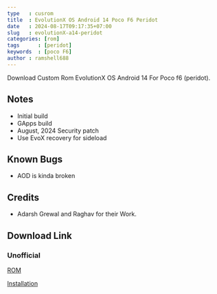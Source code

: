 ```yaml
---
type   : cusrom
title  : EvolutionX OS Android 14 Poco F6 Peridot
date   : 2024-08-17T09:17:35+07:00
slug   : evolutionX-a14-peridot
categories: [rom]
tags      : [peridot]
keywords  : [poco F6]
author : ramshell688
---
```



Download Custom Rom EvolutionX OS Android 14  For Poco f6 (peridot).

## Notes
- Initial build
- GApps build
- August, 2024 Security patch
- Use EvoX recovery for sideload

## Known Bugs
- AOD is kinda broken

## Credits
- Adarsh Grewal and Raghav for their Work.


## Download Link
### Unofficial
[ROM](https://sourceforge.net/projects/peridot-builds/files/Evolution-X/20240812/)

[Installation](https://graph.org/Lineage-OS-flashing-instructions-for-peridot-07-11)

